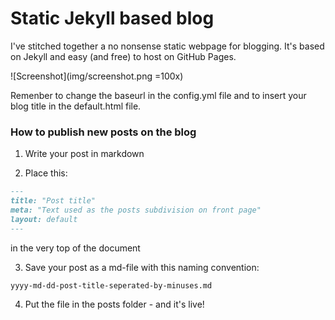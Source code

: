 # Static Jekyll based blog

I've stitched together a no nonsense static webpage for blogging. It's based on Jekyll and easy (and free) to host on GitHub Pages. 

![Screenshot](img/screenshot.png =100x)

Remenber to change the baseurl in the config.yml file and to insert your blog title in the default.html file.

### How to publish new posts on the blog

1. Write your post in markdown

2. Place this:
```md
---
title: "Post title"
meta: "Text used as the posts subdivision on front page"
layout: default
---
```

in the very top of the document

3. Save your post as a md-file with this naming convention:
```md
yyyy-md-dd-post-title-seperated-by-minuses.md
```

4. Put the file in the posts folder - and it's live!
